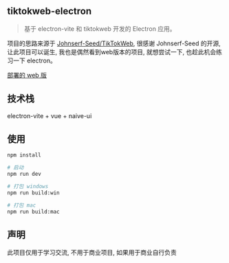 ## tiktokweb-electron

> 基于 electron-vite 和 tiktokweb 开发的 Electron 应用。


项目的思路来源于 [Johnserf-Seed/TikTokWeb](https://github.com/Johnserf-Seed/TikTokWeb), 很感谢 Johnserf-Seed 的开源, 让此项目可以诞生, 我也是偶然看到web版本的项目, 就想尝试一下, 也趁此机会练习一下 electron。

[部署的 web 版](https://douyin-31xm.onrender.com/api?url=https://v.douyin.com/NKyY6Ch/)

## 技术栈
electron-vite + vue + naive-ui


## 使用

```bash
npm install

# 启动
npm run dev

# 打包 windows
npm run build:win

# 打包 mac
npm run build:mac
```

## 声明

此项目仅用于学习交流, 不用于商业项目, 如果用于商业自行负责
